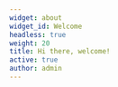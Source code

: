 ```yaml
---
widget: about
widget_id: Welcome
headless: true
weight: 20
title: Hi there, welcome!
active: true
author: admin
---
```

